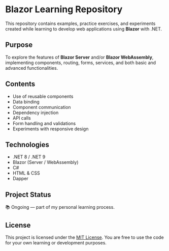# Blazor Learning Repository

This repository contains examples, practice exercises, and experiments created while learning to develop web applications using **Blazor** with .NET.

## Purpose

To explore the features of **Blazor Server** and/or **Blazor WebAssembly**, implementing components, routing, forms, services, and both basic and advanced functionalities.

## Contents

- Use of reusable components
- Data binding
- Component communication
- Dependency injection
- API calls
- Form handling and validations
- Experiments with responsive design

## Technologies

- .NET 8 / .NET 9
- Blazor (Server / WebAssembly)
- C#
- HTML & CSS
- Dapper

## Project Status

📚 Ongoing — part of my personal learning process.

## License

This project is licensed under the [MIT License](LICENSE). You are free to use the code for your own learning or development purposes.
